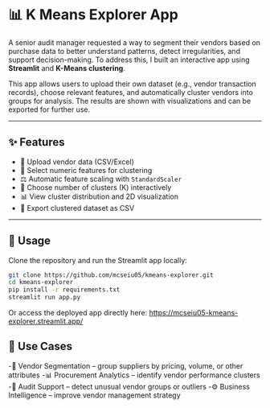 # 📊 K Means Explorer App

A senior audit manager requested a way to segment their vendors based on purchase data to better understand patterns, detect irregularities, and support decision-making. To address this, I built an interactive app using **Streamlit** and **K-Means clustering**.

This app allows users to upload their own dataset (e.g., vendor transaction records), choose relevant features, and automatically cluster vendors into groups for analysis. The results are shown with visualizations and can be exported for further use.

---

## ✨ Features
- 📂 Upload vendor data (CSV/Excel)  
- 🔎 Select numeric features for clustering  
- ⚖️ Automatic feature scaling with `StandardScaler`  
- 🔢 Choose number of clusters (K) interactively  
- 📊 View cluster distribution and 2D visualization  
- 💾 Export clustered dataset as CSV  

---

## 🚀 Usage

Clone the repository and run the Streamlit app locally:

```bash
git clone https://github.com/mcseiu05/kmeans-explorer.git
cd kmeans-explorer
pip install -r requirements.txt
streamlit run app.py
```
Or access the deployed app directly here: https://mcseiu05-kmeans-explorer.streamlit.app/

## 📌 Use Cases

-🛒 Vendor Segmentation – group suppliers by pricing, volume, or other attributes
-📊 Procurement Analytics – identify vendor performance clusters
-🧾 Audit Support – detect unusual vendor groups or outliers
-⚙️ Business Intelligence – improve vendor management strategy
